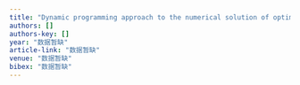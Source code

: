 ```yaml
---
title: "Dynamic programming approach to the numerical solution of optimal control with paradigm by a mathematical model for drug therapies of HIV/AIDS"
authors: []
authors-key: []
year: "数据暂缺"
article-link: "数据暂缺"
venue: "数据暂缺"
bibex: "数据暂缺"
---
```

